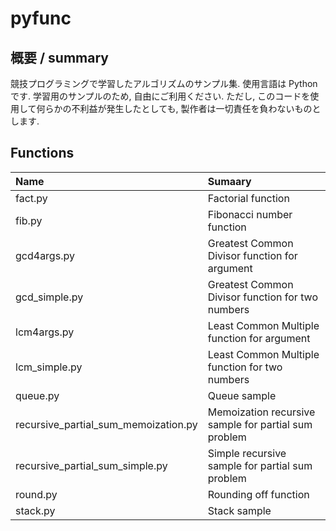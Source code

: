 # pyfunc

## 概要 / summary

競技プログラミングで学習したアルゴリズムのサンプル集. 使用言語は Python です. 学習用のサンプルのため, 自由にご利用ください.
ただし, このコードを使用して何らかの不利益が発生したとしても, 製作者は一切責任を負わないものとします.

## Functions

| Name | Sumaary |
|:-|:-|
| fact.py | Factorial function |
| fib.py | Fibonacci number function |
| gcd4args.py | Greatest Common Divisor function for argument |
| gcd_simple.py | Greatest Common Divisor function for two numbers |
| lcm4args.py | Least Common Multiple function for argument|
| lcm_simple.py | Least Common Multiple function for two numbers |
| queue.py | Queue sample |
| recursive_partial_sum_memoization.py | Memoization recursive sample for partial sum problem | 
| recursive_partial_sum_simple.py | Simple recursive sample for partial sum problem |
| round.py | Rounding off function |
| stack.py | Stack sample |
